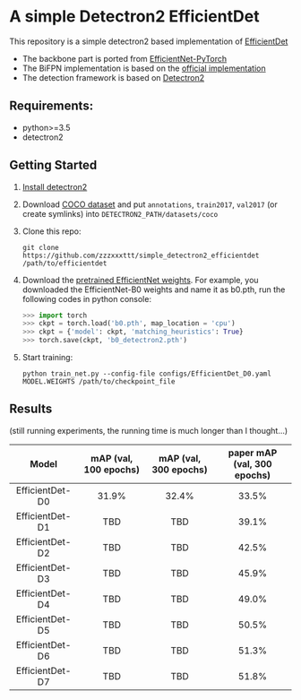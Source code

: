 # A simple Detectron2 EfficientDet

This repository is a simple detectron2 based implementation of [EfficientDet](https://arxiv.org/pdf/1911.09070.pdf)

+ The backbone part is ported from [EfficientNet-PyTorch](https://github.com/lukemelas/EfficientNet-PyTorch)
+ The BiFPN implementation is based on the [official implementation](https://github.com/google/automl/tree/master/efficientdet)
+ The detection framework is based on [Detectron2](https://github.com/facebookresearch/detectron2)

## Requirements:
- python>=3.5
- detectron2

## Getting Started
1. [Install detectron2](https://github.com/facebookresearch/detectron2/blob/master/INSTALL.md)

2. Download [COCO dataset](http://cocodataset.org/#download) and put ```annotations```, ```train2017```, ```val2017``` (or create symlinks) into ```DETECTRON2_PATH/datasets/coco```

3. Clone this repo:
    ```
    git clone https://github.com/zzzxxxttt/simple_detectron2_efficientdet /path/to/efficientdet
    ```

4. Download the [pretrained EfficientNet weights](https://github.com/lukemelas/EfficientNet-PyTorch). For example, you downloaded the EfficientNet-B0 weights and name it as b0.pth, run the following codes in python console:
   
   ```python
   >>> import torch
   >>> ckpt = torch.load('b0.pth', map_location = 'cpu')
   >>> ckpt = {'model': ckpt, 'matching_heuristics': True}
   >>> torch.save(ckpt, 'b0_detectron2.pth')
   ```
   
5. Start training: 
    ```
    python train_net.py --config-file configs/EfficientDet_D0.yaml MODEL.WEIGHTS /path/to/checkpoint_file
    ```

## Results
(still running experiments, the running time is much longer than I thought...)

|      Model      | mAP (val, 100 epochs) | mAP (val, 300 epochs) | paper mAP (val, 300 epochs) |
| :-------------: | :-----------------: | :------------------: | :-----------------------------: |
| EfficientDet-D0 |        31.9%        |        32.4%         |              33.5%              |
| EfficientDet-D1 |        TBD        |        TBD         |              39.1%              |
| EfficientDet-D2 |        TBD        |        TBD         |              42.5%              |
| EfficientDet-D3 |        TBD        |        TBD         |              45.9%              |
| EfficientDet-D4 |        TBD        |        TBD         |              49.0%              |
| EfficientDet-D5 |        TBD        |        TBD         |              50.5%              |
| EfficientDet-D6 |        TBD        |        TBD         |              51.3%              |
| EfficientDet-D7 |        TBD        |        TBD         |              51.8%              |
